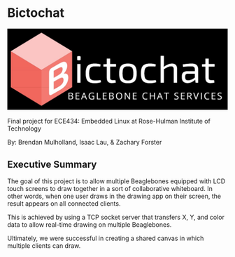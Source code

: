 # Bictochat

![Logo](https://github.com/LauIsaac/Bictochat/blob/master/Final/BictochatLogo.jpg)

Final project for ECE434: Embedded Linux at Rose-Hulman Institute of Technology

By: Brendan Mulholland, Isaac Lau, & Zachary Forster

## Executive Summary 
The goal of this project is to allow multiple Beaglebones equipped with LCD touch screens to draw together in a sort of collaborative whiteboard. In other words, when one user draws in the drawing app on their screen, the result appears on all connected clients.

This is achieved by using a TCP socket server that transfers X, Y, and color data to allow real-time drawing on multiple Beaglebones.

Ultimately, we were successful in creating a shared canvas in which multiple clients can draw. 

